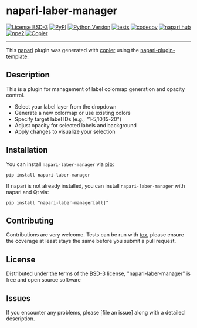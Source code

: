 # napari-laber-manager

[![License BSD-3](https://img.shields.io/pypi/l/napari-laber-manager.svg?color=green)](https://github.com/Wenlab/napari-laber-manager/raw/main/LICENSE)
[![PyPI](https://img.shields.io/pypi/v/napari-laber-manager.svg?color=green)](https://pypi.org/project/napari-laber-manager)
[![Python Version](https://img.shields.io/pypi/pyversions/napari-laber-manager.svg?color=green)](https://python.org)
[![tests](https://github.com/Wenlab/napari-laber-manager/workflows/tests/badge.svg)](https://github.com/Wenlab/napari-laber-manager/actions)
[![codecov](https://codecov.io/gh/Wenlab/napari-laber-manager/branch/main/graph/badge.svg)](https://codecov.io/gh/Wenlab/napari-laber-manager)
[![napari hub](https://img.shields.io/endpoint?url=https://api.napari-hub.org/shields/napari-laber-manager)](https://napari-hub.org/plugins/napari-laber-manager)
[![npe2](https://img.shields.io/badge/plugin-npe2-blue?link=https://napari.org/stable/plugins/index.html)](https://napari.org/stable/plugins/index.html)
[![Copier](https://img.shields.io/endpoint?url=https://raw.githubusercontent.com/copier-org/copier/master/img/badge/badge-grayscale-inverted-border-purple.json)](https://github.com/copier-org/copier)

----------------------------------

This [napari] plugin was generated with [copier] using the [napari-plugin-template].

<!--
Don't miss the full getting started guide to set up your new package:
https://github.com/napari/napari-plugin-template#getting-started

and review the napari docs for plugin developers:
https://napari.org/stable/plugins/index.html
-->
## Description
This is a plugin for management of label colormap generation and opacity control.
- Select your label layer from the dropdown
- Generate a new colormap or use existing colors
- Specify target label IDs (e.g., "1-5,10,15-20")
- Adjust opacity for selected labels and background
- Apply changes to visualize your selection

## Installation

You can install `napari-laber-manager` via [pip]:

```
pip install napari-laber-manager
```

If napari is not already installed, you can install `napari-laber-manager` with napari and Qt via:

```
pip install "napari-laber-manager[all]"
```



## Contributing

Contributions are very welcome. Tests can be run with [tox], please ensure
the coverage at least stays the same before you submit a pull request.

## License

Distributed under the terms of the [BSD-3] license,
"napari-laber-manager" is free and open source software

## Issues

If you encounter any problems, please [file an issue] along with a detailed description.

[napari]: https://github.com/napari/napari
[copier]: https://copier.readthedocs.io/en/stable/
[@napari]: https://github.com/napari
[MIT]: http://opensource.org/licenses/MIT
[BSD-3]: http://opensource.org/licenses/BSD-3-Clause
[GNU GPL v3.0]: http://www.gnu.org/licenses/gpl-3.0.txt
[GNU LGPL v3.0]: http://www.gnu.org/licenses/lgpl-3.0.txt
[Apache Software License 2.0]: http://www.apache.org/licenses/LICENSE-2.0
[Mozilla Public License 2.0]: https://www.mozilla.org/media/MPL/2.0/index.txt
[napari-plugin-template]: https://github.com/napari/napari-plugin-template

[napari]: https://github.com/napari/napari
[tox]: https://tox.readthedocs.io/en/latest/
[pip]: https://pypi.org/project/pip/
[PyPI]: https://pypi.org/
